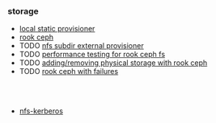 ### storage

* [local static provisioner](local.static.provisioner.md)
* [rook ceph](rook.ceph.md)
* TODO [nfs subdir external provisioner]()
* TODO [performance testing for rook ceph fs]()
* TODO [adding/removing physical storage with rook ceph]()
* TODO [rook ceph with failures]()

<br></br>
* [nfs-kerberos](nfs-kerberos.md)